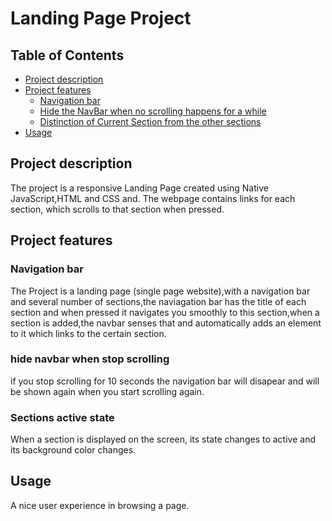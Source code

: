 # Landing Page Project
  
## Table of Contents
  
* [Project description](#project-description)
* [Project features](#project-features)
    * [Navigation bar](#navigation-bar)
    * [Hide the NavBar when no scrolling happens for a while](#hide-navbar-when-stop-scrolling)
    * [Distinction of Current Section from the other sections](#sections-active-state)
* [Usage](#usage)
  
  
  
  
## Project description

The project is a responsive Landing Page created using Native JavaScript,HTML and CSS and. The webpage contains links for each section, which scrolls to that section when pressed.




## Project features
  
  
  ### Navigation bar
  
  The Project is a landing page (single page website),with a navigation bar and several number of sections,the naviagation bar has the title of each section and when pressed it navigates you smoothly to this section,when a section is added,the navbar senses that and automatically adds an element to it which links to the certain section.
  
  ### hide navbar when stop scrolling
  
  if you stop scrolling for 10 seconds the navigation bar will disapear and will be shown again when you start scrolling again.
  
  
  ### Sections active state
  
  When a section is displayed on the screen, its state changes to active and its background color changes.
  
## Usage

A nice user experience in browsing a page.
